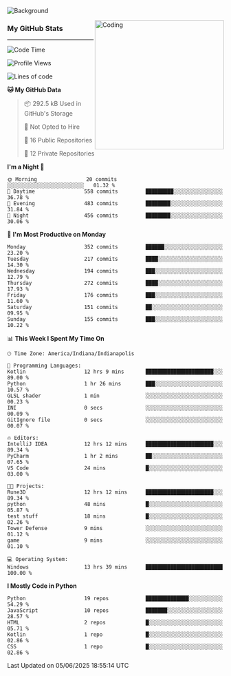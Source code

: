 ![Background](https://github.com/Nguyen-Noah/Nguyen-Noah/assets/112649680/f5d2296f-0508-400c-abcf-47c085708a2a)

<img align="right" alt="Coding" width="300" src="https://cdn.dribbble.com/users/1277312/screenshots/14733298/media/39b1045e593737587dd60e42c8422d1f.gif" >

### My GitHub Stats
---
<!--START_SECTION:waka-->
![Code Time](http://img.shields.io/badge/Code%20Time-666%20hrs%2033%20mins-blue)

![Profile Views](http://img.shields.io/badge/Profile%20Views-0-blue)

![Lines of code](https://img.shields.io/badge/From%20Hello%20World%20I%27ve%20Written-14.7%20million%20lines%20of%20code-blue)

**🐱 My GitHub Data** 

> 📦 292.5 kB Used in GitHub's Storage 
 > 
> 🚫 Not Opted to Hire
 > 
> 📜 16 Public Repositories 
 > 
> 🔑 12 Private Repositories 
 > 
**I'm a Night 🦉** 

```text
🌞 Morning                20 commits          ░░░░░░░░░░░░░░░░░░░░░░░░░   01.32 % 
🌆 Daytime                558 commits         █████████░░░░░░░░░░░░░░░░   36.78 % 
🌃 Evening                483 commits         ████████░░░░░░░░░░░░░░░░░   31.84 % 
🌙 Night                  456 commits         ████████░░░░░░░░░░░░░░░░░   30.06 % 
```
📅 **I'm Most Productive on Monday** 

```text
Monday                   352 commits         ██████░░░░░░░░░░░░░░░░░░░   23.20 % 
Tuesday                  217 commits         ████░░░░░░░░░░░░░░░░░░░░░   14.30 % 
Wednesday                194 commits         ███░░░░░░░░░░░░░░░░░░░░░░   12.79 % 
Thursday                 272 commits         ████░░░░░░░░░░░░░░░░░░░░░   17.93 % 
Friday                   176 commits         ███░░░░░░░░░░░░░░░░░░░░░░   11.60 % 
Saturday                 151 commits         ██░░░░░░░░░░░░░░░░░░░░░░░   09.95 % 
Sunday                   155 commits         ███░░░░░░░░░░░░░░░░░░░░░░   10.22 % 
```


📊 **This Week I Spent My Time On** 

```text
🕑︎ Time Zone: America/Indiana/Indianapolis

💬 Programming Languages: 
Kotlin                   12 hrs 9 mins       ██████████████████████░░░   89.00 % 
Python                   1 hr 26 mins        ███░░░░░░░░░░░░░░░░░░░░░░   10.57 % 
GLSL shader              1 min               ░░░░░░░░░░░░░░░░░░░░░░░░░   00.23 % 
INI                      0 secs              ░░░░░░░░░░░░░░░░░░░░░░░░░   00.09 % 
GitIgnore file           0 secs              ░░░░░░░░░░░░░░░░░░░░░░░░░   00.07 % 

🔥 Editors: 
IntelliJ IDEA            12 hrs 12 mins      ██████████████████████░░░   89.34 % 
PyCharm                  1 hr 2 mins         ██░░░░░░░░░░░░░░░░░░░░░░░   07.65 % 
VS Code                  24 mins             █░░░░░░░░░░░░░░░░░░░░░░░░   03.00 % 

🐱‍💻 Projects: 
Rune3D                   12 hrs 12 mins      ██████████████████████░░░   89.34 % 
python                   48 mins             █░░░░░░░░░░░░░░░░░░░░░░░░   05.87 % 
test stuff               18 mins             █░░░░░░░░░░░░░░░░░░░░░░░░   02.26 % 
Tower Defense            9 mins              ░░░░░░░░░░░░░░░░░░░░░░░░░   01.12 % 
game                     9 mins              ░░░░░░░░░░░░░░░░░░░░░░░░░   01.10 % 

💻 Operating System: 
Windows                  13 hrs 39 mins      █████████████████████████   100.00 % 
```

**I Mostly Code in Python** 

```text
Python                   19 repos            ██████████████░░░░░░░░░░░   54.29 % 
JavaScript               10 repos            ███████░░░░░░░░░░░░░░░░░░   28.57 % 
HTML                     2 repos             █░░░░░░░░░░░░░░░░░░░░░░░░   05.71 % 
Kotlin                   1 repo              █░░░░░░░░░░░░░░░░░░░░░░░░   02.86 % 
CSS                      1 repo              █░░░░░░░░░░░░░░░░░░░░░░░░   02.86 % 
```




 Last Updated on 05/06/2025 18:55:14 UTC
<!--END_SECTION:waka-->

<!--
**Nguyen-Noah/Nguyen-Noah** is a ✨ _special_ ✨ repository because its `README.md` (this file) appears on your GitHub profile.

Here are some ideas to get you started:

- 🔭 I’m currently working on ...
- 🌱 I’m currently learning ...
- 👯 I’m looking to collaborate on ...
- 🤔 I’m looking for help with ...
- 💬 Ask me about ...
- 📫 How to reach me: ...
- 😄 Pronouns: ...
- ⚡ Fun fact: ...
-->
